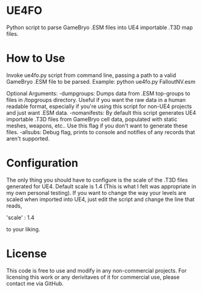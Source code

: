 # UE4FO
Python script to parse GameBryo .ESM files into UE4 importable .T3D map files.

# How to Use
Invoke ue4fo.py script from command line, passing a path to a valid GameBryo .ESM file to be parsed.
Example: python ue4fo.py FalloutNV.esm

Optional Arguments:
-dumpgroups: Dumps data from .ESM top-groups to files in /topgroups directory. Useful if you want the raw data in a human readable format, especially if you're using this script for non-UE4 projects and just want .ESM data.
-nomanifests: By default this script generates UE4 importable .T3D files from GameBryo cell data, populated with static meshes, weapons, etc.. Use this flag if you don't want to generate these files.
-allsubs: Debug flag, prints to console and notifies of any records that aren't supported.

# Configuration
The only thing you should have to configure is the scale of the .T3D files generated for UE4. Default scale is 1.4 (This is what I felt was appropriate in my own personal testing). If you want to change the way your levels are scaled when imported into UE4, just edit the script and change the line that reads,

'scale' : 1.4

to your liking.

# License
This code is free to use and modify in any non-commercial projects. For licensing this work or any derivitaves of it for commercial use, please contact me via GitHub.

